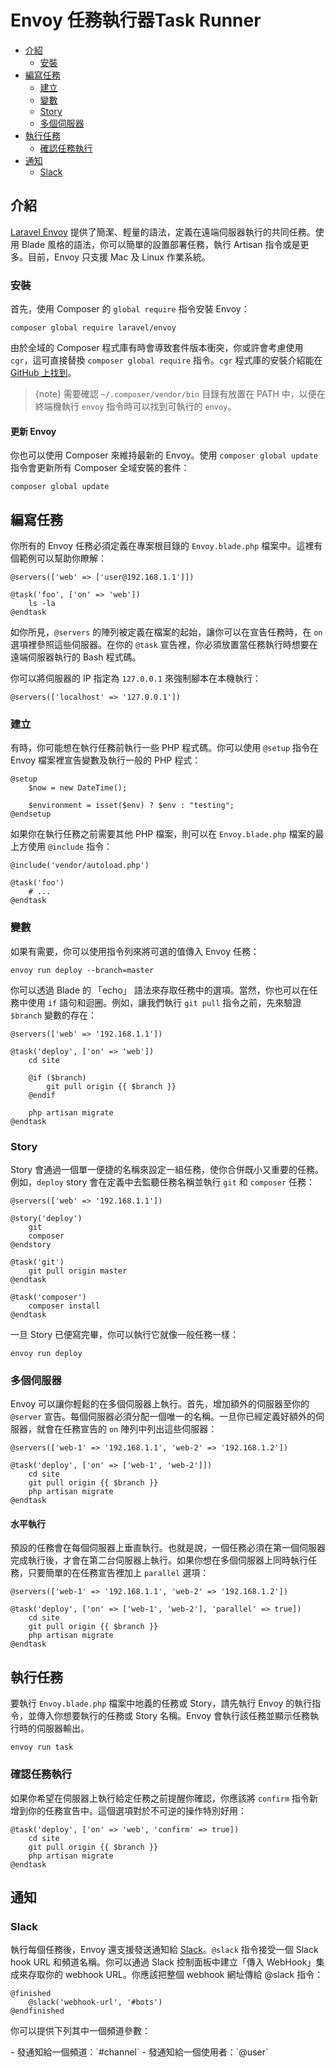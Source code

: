 # Envoy 任務執行器Task Runner

- [介紹](#introduction)
    - [安裝](#installation)
- [編寫任務](#writing-tasks)
    - [建立](#setup)
    - [變數](#variables)
    - [Story](#stories)
    - [多個伺服器](#multiple-servers)
- [執行任務](#running-tasks)
    - [確認任務執行](#confirming-task-execution)
- [通知](#notifications)
    - [Slack](#slack)

<a name="introduction"></a>
## 介紹

[Laravel Envoy](https://github.com/laravel/envoy) 提供了簡潔、輕量的語法，定義在遠端伺服器執行的共同任務。使用 Blade 風格的語法，你可以簡單的設置部署任務，執行 Artisan 指令或是更多。目前，Envoy 只支援 Mac 及 Linux 作業系統。

<a name="installation"></a>
### 安裝

首先，使用 Composer 的 `global require` 指令安裝 Envoy：

    composer global require laravel/envoy

由於全域的 Composer 程式庫有時會導致套件版本衝突，你或許會考慮使用 `cgr`，這可直接替換 `composer global require` 指令。`cgr` 程式庫的安裝介紹能在 [GitHub 上找到](https://github.com/consolidation-org/cgr)。

> {note} 需要確認 `~/.composer/vendor/bin` 目錄有放置在 PATH 中，以便在終端機執行 `envoy` 指令時可以找到可執行的 `envoy`。

#### 更新 Envoy

你也可以使用 Composer 來維持最新的 Envoy。使用 `composer global update` 指令會更新所有 Composer 全域安裝的套件：

    composer global update

<a name="writing-tasks"></a>
## 編寫任務

你所有的 Envoy 任務必須定義在專案根目錄的 `Envoy.blade.php` 檔案中。這裡有個範例可以幫助你瞭解：

    @servers(['web' => ['user@192.168.1.1']])

    @task('foo', ['on' => 'web'])
        ls -la
    @endtask

如你所見，`@servers` 的陣列被定義在檔案的起始，讓你可以在宣告任務時，在 `on` 選項裡參照這些伺服器。在你的 `@task` 宣告裡，你必須放置當任務執行時想要在遠端伺服器執行的 Bash 程式碼。

你可以將伺服器的 IP 指定為 `127.0.0.1` 來強制腳本在本機執行：

    @servers(['localhost' => '127.0.0.1'])

<a name="setup"></a>
### 建立


有時，你可能想在執行任務前執行一些 PHP 程式碼。你可以使用 ```@setup``` 指令在 Envoy 檔案裡宣告變數及執行一般的 PHP 程式：

    @setup
        $now = new DateTime();

        $environment = isset($env) ? $env : "testing";
    @endsetup

如果你在執行任務之前需要其他 PHP 檔案，則可以在 `Envoy.blade.php` 檔案的最上方使用 `@include` 指令：

    @include('vendor/autoload.php')

    @task('foo')
        # ...
    @endtask

<a name="variables"></a>
### 變數

如果有需要，你可以使用指令列來將可選的值傳入 Envoy 任務：

    envoy run deploy --branch=master

你可以透過 Blade 的 「echo」 語法來存取任務中的選項。當然，你也可以在任務中使用 `if` 語句和迴圈。例如，讓我們執行 `git pull` 指令之前，先來驗證 `$branch` 變數的存在：

    @servers(['web' => '192.168.1.1'])

    @task('deploy', ['on' => 'web'])
        cd site

        @if ($branch)
            git pull origin {{ $branch }}
        @endif

        php artisan migrate
    @endtask

<a name="stories"></a>
### Story

Story 會通過一個單一便捷的名稱來設定一組任務，使你合併既小又重要的任務。例如，`deploy` story 會在定義中去監聽任務名稱並執行 `git` 和 `composer` 任務：

    @servers(['web' => '192.168.1.1'])

    @story('deploy')
        git
        composer
    @endstory

    @task('git')
        git pull origin master
    @endtask

    @task('composer')
        composer install
    @endtask

一旦 Story 已便寫完畢，你可以執行它就像一般任務一樣：

    envoy run deploy

<a name="multiple-servers"></a>
### 多個伺服器

Envoy 可以讓你輕鬆的在多個伺服器上執行。首先，增加額外的伺服器至你的 `@server` 宣告。每個伺服器必須分配一個唯一的名稱。一旦你已經定義好額外的伺服器，就會在任務宣告的 `on` 陣列中列出這些伺服器：

    @servers(['web-1' => '192.168.1.1', 'web-2' => '192.168.1.2'])

    @task('deploy', ['on' => ['web-1', 'web-2']])
        cd site
        git pull origin {{ $branch }}
        php artisan migrate
    @endtask

#### 水平執行

預設的任務會在每個伺服器上垂直執行。也就是說，一個任務必須在第一個伺服器完成執行後，才會在第二台伺服器上執行。如果你想在多個伺服器上同時執行任務，只要簡單的在任務宣告裡加上 `parallel` 選項：

    @servers(['web-1' => '192.168.1.1', 'web-2' => '192.168.1.2'])

    @task('deploy', ['on' => ['web-1', 'web-2'], 'parallel' => true])
        cd site
        git pull origin {{ $branch }}
        php artisan migrate
    @endtask

<a name="running-tasks"></a>
## 執行任務

要執行 `Envoy.blade.php` 檔案中地義的任務或 Story，請先執行 Envoy 的執行指令，並傳入你想要執行的任務或 Story 名稱。Envoy 會執行該任務並顯示任務執行時的伺服器輸出。

    envoy run task

<a name="confirming-task-execution"></a>
### 確認任務執行

如果你希望在伺服器上執行給定任務之前提醒你確認，你應該將 `confirm` 指令新增到你的任務宣告中。這個選項對於不可逆的操作特別好用：

    @task('deploy', ['on' => 'web', 'confirm' => true])
        cd site
        git pull origin {{ $branch }}
        php artisan migrate
    @endtask

<a name="notifications"></a>
<a name="hipchat-notifications"></a>
## 通知

<a name="slack"></a>
### Slack

執行每個任務後，Envoy 還支援發送通知給 [Slack](https://slack.com)。`@slack` 指令接受一個 Slack hook URL 和頻道名稱。你可以通過 Slack 控制面板中建立「傳入 WebHook」集成來存取你的 webhook URL。你應該把整個 webhook 網址傳給 @slack 指令：

    @finished
        @slack('webhook-url', '#bots')
    @endfinished

你可以提供下列其中一個頻道參數：

<div class="content-list" markdown="1">
- 發通知給一個頻道：`#channel`
- 發通知給一個使用者：`@user`
</div>
